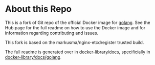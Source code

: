 # About this Repo

This is a fork of Git repo of the official Docker image for [golang](https://registry.hub.docker.com/_/golang/). See the
Hub page for the full readme on how to use the Docker image and for information
regarding contributing and issues.

This fork is based on the markusma/nginx-etcdregister trusted build.

The full readme is generated over in [docker-library/docs](https://github.com/docker-library/docs),
specificially in [docker-library/docs/golang](https://github.com/docker-library/docs/tree/master/golang).
